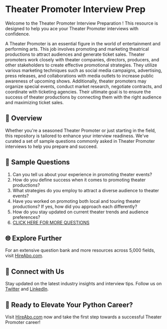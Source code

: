 # Theater Promoter Interview Prep

Welcome to the Theater Promoter Interview Preparation ! This resource is designed to help you ace your Theater Promoter interviews with confidence.

A Theater Promoter is an essential figure in the world of entertainment and performing arts. This job involves promoting and marketing theatrical productions to attract audiences and generate ticket sales. Theater promoters work closely with theater companies, directors, producers, and other stakeholders to create effective promotional strategies. They utilize various marketing techniques such as social media campaigns, advertising, press releases, and collaborations with media outlets to increase public awareness of upcoming shows. Additionally, theater promoters may organize special events, conduct market research, negotiate contracts, and coordinate with ticketing agencies. Their ultimate goal is to ensure the success of theater productions by connecting them with the right audience and maximizing ticket sales.

## 🚀 Overview

Whether you're a seasoned Theater Promoter or just starting in the field, this repository is tailored to enhance your interview readiness. We've curated a set of sample questions commonly asked in Theater Promoter interviews to help you prepare and succeed.

## 📝 Sample Questions

1. Can you tell us about your experience in promoting theater events?
2. How do you define success when it comes to promoting theater productions?
3. What strategies do you employ to attract a diverse audience to theater events?
4. Have you worked on promoting both local and touring theater productions? If yes, how did you approach each differently?
5. How do you stay updated on current theater trends and audience preferences?
6. [CLICK HERE FOR MORE QUESTIONS](https://hireabo.com/job/16_3_22/Theater%20Promoter)

## 🌐 Explore Further

For an extensive question bank and more resources across 5,000 fields, visit [HireAbo.com](https://www.hireabo.com).

## 📱 Connect with Us

Stay updated on the latest industry insights and interview tips. Follow us on [Twitter](https://twitter.com/hireabo) and [LinkedIn](https://www.linkedin.com/in/hire-abo-3609972a8/).

## 🚀 Ready to Elevate Your Python Career?

Visit [HireAbo.com](https://www.hireabo.com) now and take the first step towards a successful Theater Promoter career!